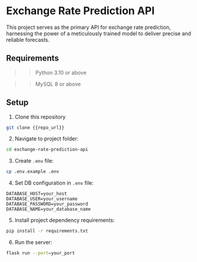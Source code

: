 # Exchange Rate Prediction API 

This project serves as the primary API for exchange rate prediction, harnessing the power of a meticulously trained model to deliver precise and reliable forecasts.

## Requirements

>>Python 3.10 or above

>>MySQL 8 or above 

## Setup

1. Clone this repository

```bash
git clone {{repo_url}}
```

2. Navigate to project folder:

```bash
cd exchange-rate-prediction-api
```
3. Create `.env` file:

```bash
cp .env.example .env
```

4. Set DB configuration in `.env` file:

```
DATABASE_HOST=your_host
DATABASE_USER=your_username
DATABASE_PASSWORD=your_password
DATABASE_NAME=your_database_name
```

5. Install project dependency requirements:

```bash
pip install -r requirements.txt
```

6. Run the server:

```bash
flask run --port=your_port
```